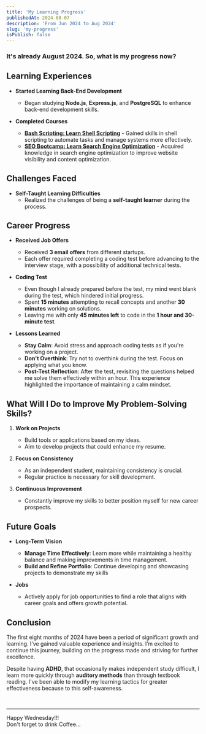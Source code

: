 ```yaml
---
title: 'My Learning Progress'
publishedAt: 2024-08-07
description: 'From Jun 2024 to Aug 2024'
slug: 'my-progress'
isPublish: false
---
```


### It's already August 2024. So, what is my progress now?

## Learning Experiences

- **Started Learning Back-End Development**

  - Began studying **Node.js**, **Express.js**, and **PostgreSQL** to enhance back-end development skills.

- **Completed Courses**
  - [**Bash Scripting: Learn Shell Scripting**](https://zerotomastery.io/courses/learn-bash-scripting/) - Gained skills in shell scripting to automate tasks and manage systems more effectively.
  - [**SEO Bootcamp: Learn Search Engine Optimization**](https://zerotomastery.io/courses/seo-content-optimization/) - Acquired knowledge in search engine optimization to improve website visibility and content optimization.

## Challenges Faced

- **Self-Taught Learning Difficulties**
  - Realized the challenges of being a **self-taught learner** during the process.

## Career Progress

- **Received Job Offers**

  - Received **3 email offers** from different startups.
  - Each offer required completing a coding test before advancing to the interview stage, with a possibility of additional technical tests.

- **Coding Test**

  - Even though I already prepared before the test, my mind went blank during the test, which hindered initial progress.
  - Spent **15 minutes** attempting to recall concepts and another **30 minutes** working on solutions.
  - Leaving me with only **45 minutes left** to code in the **1 hour and 30-minute test**.

- **Lessons Learned**
  - **Stay Calm**: Avoid stress and approach coding tests as if you're working on a project.
  - **Don't Overthink**: Try not to overthink during the test. Focus on applying what you know.
  - **Post-Test Reflection**: After the test, revisiting the questions helped me solve them effectively within an hour. This experience highlighted the importance of maintaining a calm mindset.

## What Will I Do to Improve My Problem-Solving Skills?

1. **Work on Projects**

   - Build tools or applications based on my ideas.
   - Aim to develop projects that could enhance my resume.

2. **Focus on Consistency**

   - As an independent student, maintaining consistency is crucial.
   - Regular practice is necessary for skill development.

3. **Continuous Improvement**
   - Constantly improve my skills to better position myself for new career prospects.

## Future Goals

- **Long-Term Vision**

  - **Manage Time Effectively**: Learn more while maintaining a healthy balance and making improvements in time management.
  - **Build and Refine Portfolio**: Continue developing and showcasing projects to demonstrate my skills

- **Jobs**
  - Actively apply for job opportunities to find a role that aligns with career goals and offers growth potential.

## Conclusion

The first eight months of 2024 have been a period of significant growth and learning. I’ve gained valuable experience and insights. I’m excited to continue this journey, building on the progress made and striving for further excellence.

Despite having **ADHD**, that occasionally makes independent study difficult, I learn more quickly through **auditory methods** than through textbook reading. I've been able to modify my learning tactics for greater effectiveness because to this self-awareness.

<br />

---

Happy Wednesday!!!<br />
Don't forget to drink Coffee...
